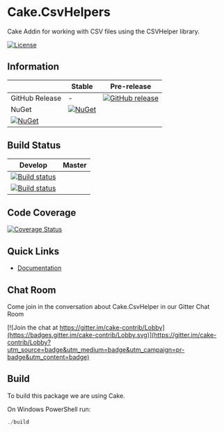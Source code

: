 # Cake.CsvHelpers

Cake Addin for working with CSV files using the CSVHelper library.

[![License](http://img.shields.io/:license-apache-blue.svg)](https://github.com/RadioSystems/Cake.CsvHelper/blob/master/LICENSE)

## Information

| | Stable | Pre-release |
|---|---|---|
|GitHub Release|-|[![GitHub release](https://img.shields.io/github/release/Cake.CsvHelper/Cake.CsvHelper.svg)](https://github.com/RadioSystems/Cake.CsvHelper/releases/latest)|
|NuGet|[![NuGet](https://img.shields.io/nuget/v/Cake.CsvHelper.svg)](https://www.nuget.org/packages/Cake.CsvHelper)
|[![NuGet](https://img.shields.io/nuget/vpre/Cake.CsvHelper.svg)](https://www.nuget.org/packages/Cake.CsvHelper)|

## Build Status

|Develop|Master|
|:--:|:--:|
|[![Build status](https://ci.appveyor.com/api/projects/status/k68c22sa0um8an29?svg=true)](https://ci.appveyor.com/project/RadioSystems/cake-csvhelper/branch/develop)
|[![Build status](https://ci.appveyor.com/api/projects/status/k68c22sa0um8an29/branch/develop?svg=true)](https://ci.appveyor.com/project/RadioSystems/cake-csvhelper/branch/master)|

## Code Coverage

[![Coverage Status](https://coveralls.io/repos/github/Cake.CsvHelper/Cake.CsvHelper/badge.svg?branch=develop)](https://coveralls.io/github/radiosystems/Cake.CsvHelper?branch=develop)

## Quick Links

- [Documentation](https://radiosystems.github.io/Cake.CsvHelper)

## Chat Room

Come join in the conversation about Cake.CsvHelper in our Gitter Chat Room

[![Join the chat at https://gitter.im/cake-contrib/Lobby](https://badges.gitter.im/cake-contrib/Lobby.svg)](https://gitter.im/cake-contrib/Lobby?utm_source=badge&utm_medium=badge&utm_campaign=pr-badge&utm_content=badge)

## Build

To build this package we are using Cake.

On Windows PowerShell run:

```powershell
./build
```
